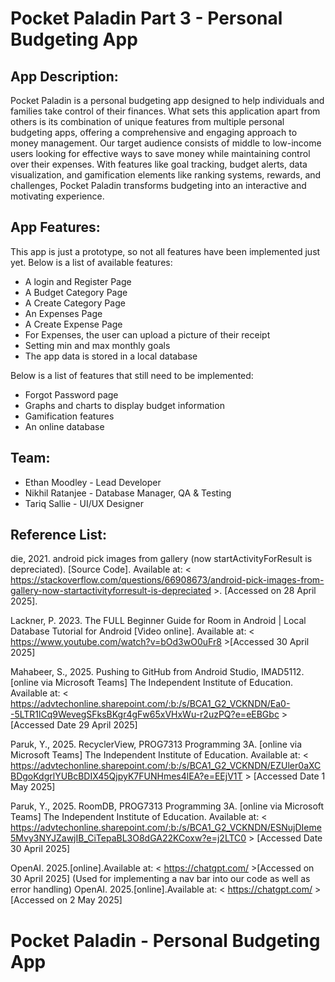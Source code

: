 # Pocket Paladin Part 3 - Personal Budgeting App

## App Description:

Pocket Paladin is a personal budgeting app designed to help individuals and families take control of their finances.
What sets this application apart from others is its combination of unique features from multiple personal budgeting apps, offering a comprehensive and engaging approach to money management. Our target audience consists of middle to low-income users looking for effective ways to save money while maintaining control over their expenses. 
With features like goal tracking, budget alerts, data visualization, and gamification elements like ranking systems, rewards, and challenges, Pocket Paladin transforms budgeting into an interactive and motivating experience.

## App Features:

This app is just a prototype, so not all features have been implemented just yet.
Below is a list of available features:
- A login and Register Page
- A Budget Category Page
- A Create Category Page
- An Expenses Page
- A Create Expense Page
- For Expenses, the user can upload a picture of their receipt
- Setting min and max monthly goals
- The app data is stored in a local database

Below is a list of features that still need to be implemented:
- Forgot Password page
- Graphs and charts to display budget information
- Gamification features
- An online database

## Team:

- Ethan Moodley - Lead Developer
- Nikhil Ratanjee - Database Manager, QA & Testing
- Tariq Sallie - UI/UX Designer

## Reference List:

die, 2021. android pick images from gallery (now startActivityForResult is depreciated). [Source Code]. Available at: < https://stackoverflow.com/questions/66908673/android-pick-images-from-gallery-now-startactivityforresult-is-depreciated >. [Accessed on 28 April 2025].

Lackner, P. 2023. The FULL Beginner Guide for Room in Android | Local Database Tutorial for Android [Video online]. Available at: < https://www.youtube.com/watch?v=bOd3wO0uFr8 >[Accessed 30 April 2025]

Mahabeer, S., 2025. Pushing to GitHub from Android Studio, IMAD5112. [online via Microsoft Teams] The Independent Institute of Education. Available at: < https://advtechonline.sharepoint.com/:b:/s/BCA1_G2_VCKNDN/Ea0--5LTR1lCq9WevegSFksBKgr4gFw65xVHxWu-r2uzPQ?e=eEBGbc > [Accessed Date 29 April 2025]

Paruk, Y., 2025. RecyclerView, PROG7313 Programming 3A. [online via Microsoft Teams] The Independent Institute of Education. Available at: < https://advtechonline.sharepoint.com/:b:/s/BCA1_G2_VCKNDN/EZUler0aXCBDgoKdgrlYUBcBDIX45QjpyK7FUNHmes4lEA?e=EEjV1T > [Accessed Date 1 May 2025]

Paruk, Y., 2025. RoomDB, PROG7313 Programming 3A. [online via Microsoft Teams] The Independent Institute of Education. Available at: < https://advtechonline.sharepoint.com/:b:/s/BCA1_G2_VCKNDN/ESNujDIeme5Mvy3NYJZawjIB_CiTepaBL3O8dGA22KCoxw?e=j2LTC0 > [Accessed Date 30 April 2025]

OpenAI. 2025.[online].Available at: < https://chatgpt.com/ >[Accessed on 30 April 2025]
(Used for implementing a nav bar into our code as well as error handling)
OpenAI. 2025.[online].Available at: < https://chatgpt.com/ >[Accessed on 2 May 2025]
# Pocket Paladin - Personal Budgeting App


